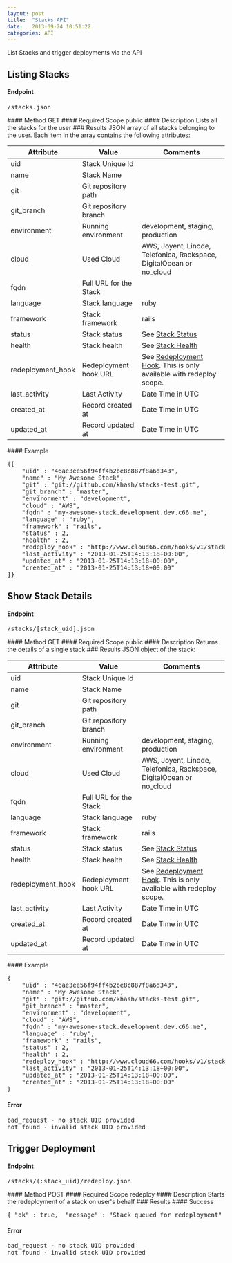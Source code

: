 ```yaml
---
layout: post
title:  "Stacks API"
date:   2013-09-24 10:51:22
categories: API
---
```


<p class="lead">List Stacks and trigger deployments via the API</p>

## Listing Stacks
#### Endpoint
<p><kbd>/stacks.json</kbd></p>
#### Method
GET
#### Required Scope
public
#### Description
Lists all the stacks for the user
### Results
JSON array of all stacks belonging to the user.
Each item in the array contains the following attributes:
<table class="table table-bordered table-striped">
	<thead>
		<tr>
			<th>Attribute</th>
			<th>Value</th>
			<th>Comments</th>
		</tr>
  </thead>
	<tbody>
		<tr><td>uid</td><td>Stack Unique Id</td><td></td></tr>
		<tr><td>name</td><td>Stack Name</td><td></td></tr>
		<tr><td>git</td><td>Git repository path</td><td></td></tr>
		<tr><td>git_branch</td><td>Git repository branch</td><td></td></tr>
		<tr><td>environment</td><td>Running environment</td><td>development, staging, production</td></tr>
		<tr><td>cloud</td><td>Used Cloud</td><td>AWS, Joyent, Linode, Telefonica, Rackspace, DigitalOcean or no_cloud</td></tr>
		<tr><td>fqdn</td><td>Full URL for the Stack</td><td></td></tr>
		<tr><td>language</td><td>Stack language</td><td>ruby</td></tr>
		<tr><td>framework</td><td>Stack framework</td><td>rails</td></tr>
		<tr><td>status</td><td>Stack status</td><td>See <a href='stack_status'>Stack Status</a></td></tr>
		<tr><td>health</td><td>Stack health</td><td>See <a href='stack_health'>Stack Health</a></td></tr>
		<tr><td>redeployment_hook</td><td>Redeployment hook URL</td><td>See <a href='redeployment_hook'>Redeployment Hook</a>. This is only available with redeploy scope.</td></tr>
		<tr><td>last_activity</td><td>Last Activity</td><td>Date Time in UTC</td></tr>
		<tr><td>created_at</td><td>Record created at</td><td>Date Time in UTC</td></tr>
		<tr><td>updated_at</td><td>Record updated at</td><td>Date Time in UTC</td></tr>
	</tbody>
</table>
#### Example
<pre class="terminal">
{[
	"uid" : "46ae3ee56f94ff4b2be8c887f8a6d343",
	"name" : "My Awesome Stack",
	"git" : "git://github.com/khash/stacks-test.git",
	"git_branch" : "master",
	"environment" : "development",
	"cloud" : "AWS",
	"fqdn" : "my-awesome-stack.development.dev.c66.me",
	"language" : "ruby",
	"framework" : "rails",
	"status" : 2,
	"health" : 2,
	"redeploy_hook" : "http://www.cloud66.com/hooks/v1/stacks/redeploy/9aee67fec10cdcbbbc46eebd41234cb9/46ae3ee56f94ff4b2be8c887f8a6d343",
	"last_activity" : "2013-01-25T14:13:18+00:00",
	"updated_at" : "2013-01-25T14:13:18+00:00",
	"created_at" : "2013-01-25T14:13:18+00:00"
]}
</pre>

## Show Stack Details
#### Endpoint
<p><kbd>/stacks/[stack_uid].json</kbd></p>
#### Method
GET
#### Required Scope
public
#### Description
Returns the details of a single stack
### Results
JSON object of the stack:
<table class="table table-bordered table-striped">
	<thead>
		<tr>
			<th>Attribute</th>
			<th>Value</th>
			<th>Comments</th>
		</tr>
  </thead>
	<tbody>
		<tr><td>uid</td><td>Stack Unique Id</td><td></td></tr>
		<tr><td>name</td><td>Stack Name</td><td></td></tr>
		<tr><td>git</td><td>Git repository path</td><td></td></tr>
		<tr><td>git_branch</td><td>Git repository branch</td><td></td></tr>
		<tr><td>environment</td><td>Running environment</td><td>development, staging, production</td></tr>
		<tr><td>cloud</td><td>Used Cloud</td><td>AWS, Joyent, Linode, Telefonica, Rackspace, DigitalOcean or no_cloud</td></tr>
		<tr><td>fqdn</td><td>Full URL for the Stack</td><td></td></tr>
		<tr><td>language</td><td>Stack language</td><td>ruby</td></tr>
		<tr><td>framework</td><td>Stack framework</td><td>rails</td></tr>
		<tr><td>status</td><td>Stack status</td><td>See <a href='stack_status'>Stack Status</a></td></tr>
		<tr><td>health</td><td>Stack health</td><td>See <a href='stack_health'>Stack Health</a></td></tr>
		<tr><td>redeployment_hook</td><td>Redeployment hook URL</td><td>See <a href='redeployment_hook'>Redeployment Hook</a>. This is only available with redeploy scope.</td></tr>
		<tr><td>last_activity</td><td>Last Activity</td><td>Date Time in UTC</td></tr>
		<tr><td>created_at</td><td>Record created at</td><td>Date Time in UTC</td></tr>
		<tr><td>updated_at</td><td>Record updated at</td><td>Date Time in UTC</td></tr>
	</tbody>
</table>
#### Example
<pre class="terminal">
{
	"uid" : "46ae3ee56f94ff4b2be8c887f8a6d343",
	"name" : "My Awesome Stack",
	"git" : "git://github.com/khash/stacks-test.git",
	"git_branch" : "master",
	"environment" : "development",
	"cloud" : "AWS",
	"fqdn" : "my-awesome-stack.development.dev.c66.me",
	"language" : "ruby",
	"framework" : "rails",
	"status" : 2,
	"health" : 2,
	"redeploy_hook" : "http://www.cloud66.com/hooks/v1/stacks/redeploy/9aee67fec10cdcbbbc46eebd41234cb9/46ae3ee56f94ff4b2be8c887f8a6d343",
	"last_activity" : "2013-01-25T14:13:18+00:00",
	"updated_at" : "2013-01-25T14:13:18+00:00",
	"created_at" : "2013-01-25T14:13:18+00:00"
}
</pre>

#### Error
<pre class="terminal">
bad_request - no stack UID provided
not_found - invalid stack UID provided
</pre>

## Trigger Deployment
#### Endpoint
<p><kbd>/stacks/(:stack_uid)/redeploy.json</kbd></p>
#### Method
POST
#### Required Scope
redeploy
#### Description
Starts the redeployment of a stack on user's behalf
### Results
#### Success
<pre class="terminal">
{ "ok" : true,  "message" : "Stack queued for redeployment" }
</pre>

#### Error
<pre class="terminal">
bad_request - no stack UID provided
not_found - invalid stack UID provided
</pre>